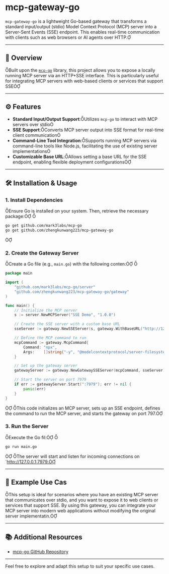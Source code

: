 # mcp-gateway-go

`mcp-gateway-go` is a lightweight Go-based gateway that transforms a standard input/output (stdio) Model Context Protocol (MCP) server into a Server-Sent Events (SSE) endpoint. This enables real-time communication with clients such as web browsers or AI agents over HTTP.

---

## 🚀 Overview
Built upon the [`mcp-go`](https://github.com/mark3labs/mcp-go) library, this project allows you to expose a locally running MCP server via an HTTP+SSE interface. This is particularly useful for integrating MCP servers with web-based clients or services that support SSE

---

## ⚙️ Features

- **Standard Input/Output Support**:Utilizes `mcp-go` to interact with MCP servers over stdio
- **SSE Support**:Converts MCP server output into SSE format for real-time client communication
- **Command-Line Tool Integration**:Supports running MCP servers via command-line tools like Node.js, facilitating the use of existing server implementations
- **Customizable Base URL**:Allows setting a base URL for the SSE endpoint, enabling flexible deployment configurations

---

## 🛠 Installation & Usage

### 1. Install Dependencies
Ensure Go is installed on your system. Then, retrieve the necessary package:

```bash
go get github.com/mark3labs/mcp-go
go get github.com/zhengkunwang223/mcp-gateway-go
```


### 2. Create the Gateway Server
Create a Go file (e.g., `main.go`) with the following conten:

```go
package main

import (
    "github.com/mark3labs/mcp-go/server"
    "github.com/zhengkunwang223/mcp-gateway-go/gateway"
)

func main() {
    // Initialize the MCP server
    s := server.NewMCPServer("SSE Demo", "1.0.0")

    // Create the SSE server with a custom base URL
    sseServer := gateway.NewSSEServer(s, gateway.WithBaseURL("http://127.0.0.1:7979"))

    // Define the MCP command to run
    mcpCommand := gateway.McpCommand{
        Command: "npx",
        Args:    []string{"-y", "@modelcontextprotocol/server-filesystem", "/tmp"},
    }

    // Set up the gateway server
    gatewayServer := gateway.NewGatewaySSEServer(mcpCommand, sseServer)

    // Start the server on port 7979
    if err := gatewayServer.Start(":7979"); err != nil {
        panic(err)
    }
}
```

This code initializes an MCP server, sets up an SSE endpoint, defines the command to run the MCP server, and starts the gateway on port 797.

### 3. Run the Server
Execute the Go fil:

```bash
go run main.go
```

The server will start and listen for incoming connections on `http://127.0.0.1:7979.

---

## 📄 Example Use Cas

This setup is ideal for scenarios where you have an existing MCP server that communicates over stdio, and you want to expose it to web clients or services that support SSE. By using this gateway, you can integrate your MCP server into modern web applications without modifying the original server implementatin.

---

## 📚 Additional Resources

- [mcp-go GitHub Repository](https://github.com/mark3labs/mcp-go)

---

Feel free to explore and adapt this setup to suit your specific use cases. 